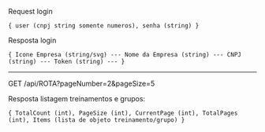 Request login

`{
	user (cnpj string somente numeros),
	senha (string)
}`

Resposta login

`{
	Icone Empresa (string/svg) ---
	Nome da Empresa (string) ---
	CNPJ (string) ---
	Token (string) ---
}`

---------------------------

GET /api/ROTA?pageNumber=2&pageSize=5

Resposta listagem treinamentos e grupos:

`{
  TotalCount (int),
  PageSize (int),
  CurrentPage (int),
  TotalPages (int),
  Items (lista de objeto treinamento/grupo)
}`